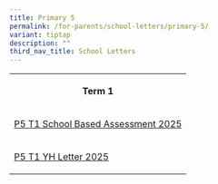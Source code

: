 ```yaml
---
title: Primary 5
permalink: /for-parents/school-letters/primary-5/
variant: tiptap
description: ""
third_nav_title: School Letters
---
```

<table style="minWidth: 25px">
<colgroup>
<col>
</colgroup>
<tbody>
<tr>
<th rowspan="1" colspan="1">
<p>Term 1</p>
</th>
</tr>
<tr>
<td rowspan="1" colspan="1">
<p><a href="/files/2025 Assessment Letters/MPS_2025_T1_048_P5_Assessment_2025__Term_1_.pdf" rel="noopener nofollow" target="_blank">P5 T1 School Based Assessment 2025</a>
</p>
</td>
</tr>
<tr>
<td rowspan="1" colspan="1">
<p><a href="/files/2025 YH Letters/MPS_2025_T1_002e___P5_YH_Letter___COE_Final.pdf" rel="noopener nofollow" target="_blank">P5 T1 YH Letter 2025</a>
</p>
</td>
</tr>
</tbody>
</table>
<p></p>